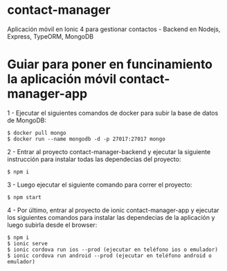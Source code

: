 # contact-manager
Aplicación móvil en Ionic 4 para gestionar contactos - Backend en Nodejs, Express, TypeORM, MongoDB

# Guiar para poner en funcinamiento la aplicación móvil contact-manager-app

1 - Ejecutar el siguientes comandos de docker para subir la base de datos de MongoDB:
    
    $ docker pull mongo
    $ docker run --name mongodb -d -p 27017:27017 mongo
    
2 - Entrar al proyecto contact-manager-backend y ejecutar la siguiente instrucción para instalar todas las dependecias del proyecto:
    
    $ npm i 
    
3 - Luego ejecutar el siguiente comando para correr el proyecto:

    $ npm start

4 - Por último, entrar al proyecto de ionic contact-manager-app y ejecutar los siguientes comandos para instalar las dependecias de la aplicación y luego subirla desde el browser:
    
    $ npm i
    $ ionic serve
    $ ionic cordova run ios --prod (ejecutar en teléfono ios o emulador)
    $ ionic cordova run android --prod (ejecutar en teléfono android o emulador)
